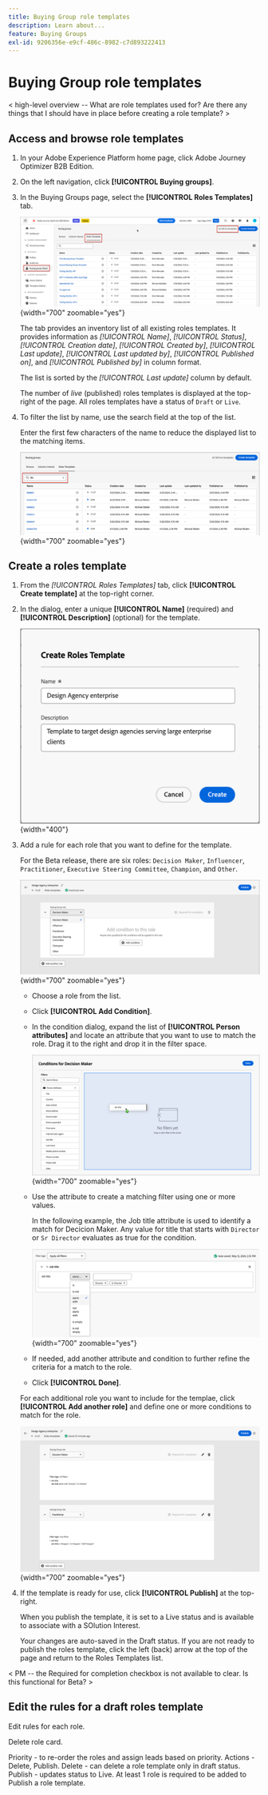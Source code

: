 ```yaml
---
title: Buying Group role templates
description: Learn about...
feature: Buying Groups
exl-id: 9206356e-e9cf-486c-8982-c7d893222413
---
```

# Buying Group role templates

< high-level overview -- What are role templates used for? Are there any things that I should have in place before creating a role template? >

## Access and browse role templates

1. In your Adobe Experience Platform home page, click Adobe Journey Optimizer B2B Edition.

1. On the left navigation, click **[!UICONTROL Buying groups]**.

1. In the Buying Groups page, select the **[!UICONTROL Roles Templates]** tab.

   ![Roles Templates tab](assets/roles-templates-tab.png){width="700" zoomable="yes"}

   The tab provides an inventory list of all existing roles templates. It provides information as _[!UICONTROL Name]_, _[!UICONTROL Status]_, _[!UICONTROL Creation date]_, _[!UICONTROL Created by]_, _[!UICONTROL Last update]_, _[!UICONTROL Last updated by]_, _[!UICONTROL Published on]_, and _[!UICONTROL Published by]_ in column format. 

   The list is sorted by the _[!UICONTROL Last update]_ column by default.

   The number of _live_ (published) roles templates is displayed at the top-right of the page. All roles templates have a status of `Draft` or `Live`.

1. To filter the list by name, use the search field at the top of the list.

   Enter the first few characters of the name to reduce the displayed list to the matching items. 

   ![Roles Templates filtering by search string](assets/roles-templates-search.png){width="700" zoomable="yes"}

## Create a roles template

1. From the _[!UICONTROL Roles Templates]_ tab, click **[!UICONTROL Create template]** at the top-right corner.

1. In the dialog, enter a unique **[!UICONTROL Name]** (required) and **[!UICONTROL Description]** (optional) for the template.

   ![Create Roles Template dialog](assets/roles-template-create-dialog.png){width="400"}

1. Add a rule for each role that you want to define for the template.

   For the Beta release, there are six roles: `Decision Maker`, `Influencer`, `Practitioner`, `Executive Steering Committee`, `Champion`, and `Other`.

   ![Buying group roles list](./assets/roles-template-create-roles-list.png){width="700" zoomable="yes"}

    * Choose a role from the list.
    * Click **[!UICONTROL Add Condition]**.

    * In the condition dialog, expand the list of **[!UICONTROL Person attributes]** and locate an attribute that you want to use to match the role. Drag it to the right and drop it in the filter space. 

       ![Roles template add condition drag attribute](assets/roles-template-role-attribute.png){width="700" zoomable="yes"}

    * Use the attribute to create a matching filter using one or more values. 
    
       In the following example, the Job title attribute is used to identify a match for Decicion Maker. Any value for title that starts with `Director` or `Sr Director` evaluates as true for the condition.

       ![Roles template condition example using job title](assets/roles-template-condition-example-job-title.png){width="700" zoomable="yes"}

    * If needed, add another attribute and condition to further refine the criteria for a match to the role.

    * Click **[!UICONTROL Done]**.

    For each additional role you want to include for the templae, click **[!UICONTROL Add another role]** and define one or more conditions to match for the role.

    ![Roles template with multiple roles defined](assets/roles-template-multiple-roles.png){width="700" zoomable="yes"}

1. If the template is ready for use, click **[!UICONTROL Publish]** at the top-right.

    When you publish the template, it is set to a Live status and is available to associate with a SOlution Interest. 

    Your changes are auto-saved in the Draft status. If you are not ready to publish the roles template, click the left (back) arrow at the top of the page and return to the Roles Templates list. 


< PM -- the Required for completion checkbox is not available to clear. Is this functional for Beta? >

<!-- Required for completion checkbox - select this for a role if it is required to calculate the completeness score. -->

## Edit the rules for a draft roles template

Edit rules for each role.

Delete role card.

Priority - to re-order the roles and assign leads based on priority.
Actions - Delete, Publish.
Delete - can delete a role template only in draft status.
Publish - updates status to Live. At least 1 role is required to be added to Publish a role template.
